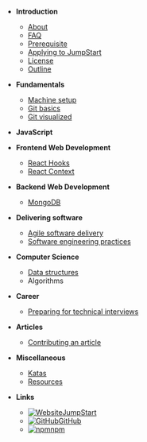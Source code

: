 - **Introduction**

  - [About](introduction/about)
  - [FAQ](introduction/faq)
  - [Prerequisite](introduction/prerequisite)
  - [Applying to JumpStart](introduction/application)
  - [License](introduction/license)
  - [Outline](introduction/outline)

- **Fundamentals**

  - [Machine setup](fundamentals/machine)
  - [Git basics](fundamentals/git-basics)
  - [Git visualized](fundamentals/git-visualize)

- **JavaScript**

- **Frontend Web Development**

  - [React Hooks](frontend-web-development/react-hooks)
  - [React Context](frontend-web-development/react-context)

- **Backend Web Development**

  - [MongoDB](backend-web-development/mongodb)

- **Delivering software**

  - [Agile software delivery](delivering-software/agile)
  - [Software engineering practices](delivering-software/software-engineering)

- **Computer Science**

  - [Data structures](computer-science/data-structures)
  - Algorithms

- **Career**

  - [Preparing for technical interviews](career/interviews)

- **Articles**

  - [Contributing an article](articles/contribution)

- **Miscellaneous**

  - [Katas](miscellaneous/katas)
  - [Resources](miscellaneous/resources)

- **Links**

  - [![Website](https://icongr.am/material/web.svg?color=808080&size=16)JumpStart](https://www.thoughtworks.com/jumpstart)
  - [![GitHub](https://icongram.jgog.in/simple/github.svg?color=808080&size=16)GitHub](https://github.com/thoughtworks-jumpstart)
  - [![npm](https://icongram.jgog.in/simple/npm.svg?colored&size=16)npm](https://www.npmjs.com/org/thoughtworks-jumpstart)
